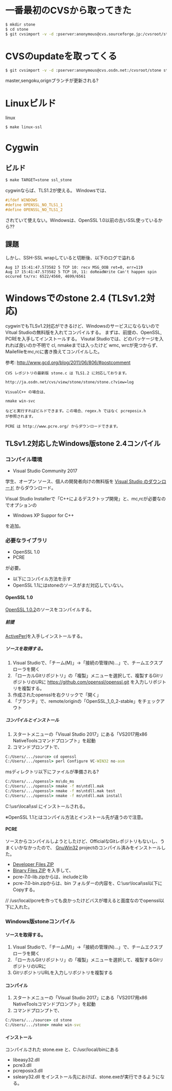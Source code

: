 # 一番最初のCVSから取ってきた
```sh
$ mkdir stone
$ cd stone
$ git cvsimport -v -d :pserver:anonymous@cvs.sourceforge.jp:/cvsroot/stone stone
```
# CVSのupdateを取ってくる
```sh
$ git cvsimport -v -d :pserver:anonymous@cvs.osdn.net:/cvsroot/stone stone
```
master,sengoku,orignブランチが更新される?


# Linuxビルド
linux
```sh
$ make linux-ssl
```

# Cygwin
## ビルド
```sh
$ make TARGET=stone ssl_stone
```

cygwinならば、TLS1.2が使える。 Windowsでは、
```c
#ifdef WINDOWS
#define OPENSSL_NO_TLS1_1
#define OPENSSL_NO_TLS1_2
```
されていて使えない。Windowsは、OpenSSL 1.0以前の古いSSL使っているから??

## 課題
しかし、SSH-SSL wrapしていると切断後、以下のログで溢れる
```
Aug 17 15:41:47.573582 5 TCP 10: recv MSG_OOB ret=0, err=119
Aug 17 15:41:47.573582 5 TCP 10, 11: doReadWrite Can't happen spin occured tx/rx: 6522/4560, 4699/6561
```


# Windowsでのstone 2.4 (TLSv1.2対応)
cygwinでもTLSv1.2対応ができるけど、Windowsのサービスにならないので
Vitual Studioの無料版を入れてコンパイルする。
まずは、前提の、OpenSSL, PCREを入手してインストールする。
Visutal Studioでは、どのパッケージを入れれば良いのか不明で cl, nmakeまでは入ったけど
wmc, wrcが見つからず、Mailefileをmc,rcに書き換えてコンパイルした。

参考: http://www.gcd.org/blog/2011/06/806/#postcomment
```
CVS レポジトリの最新版 stone.c は TLS1.2 に対応しております。

http://ja.osdn.net/cvs/view/stone/stone/stone.c?view=log

VisualC++ の場合は、

nmake win-svc

などと実行すればビルドできます。この場合、regex.h ではなく pcreposix.h
が参照されます。

PCRE は http://www.pcre.org/ からダウンロードできます。
```

## TLSv1.2対応したWindows版stone 2.4コンパイル
### コンパイル環境
* Visual Studio Community 2017

学生、オープン ソース、個人の開発者向けの無料版を
[Visual Studio のダウンロード](https://www.visualstudio.com/ja/downloads/)
からダウンロード。

Visual Studio Installerで「C++によるデスクトップ開発」と、mc,rcが必要なのでオプションの
* Windows XP Suppor for C++

を追加。

### 必要なライブラリ
* OpenSSL 1.0
* PCRE

が必要。
* 以下にコンパイル方法を示す
* OpenSSL 1.1にはstoneのソースがまだ対応していない。

#### OpenSSL 1.0
[OpenSSL 1.0.2](https://github.com/openssl/openssl/tree/OpenSSL_1_0_2-stable)のソースをコンパイルする。

##### 前提
[ActivePerl](http://www.activestate.com/ActivePerl)を入手しインストールする。

##### ソースを取得する。
1. Visual Studioで、「チーム(M)」→「接続の管理(N)…」で、チームエクスプローラを開く
2. 「ローカルGitリポジトリ」の「複製」メニューを選択して、複製するGitリポジトリのURに
    https://github.com/openssl/openssl.git
を入力しリポジトリを複製する。
3. 作成されたopensslを右クリックで「開く」
4. 「ブランチ」で、remote/originの「OpenSSL_1_0_2-stable」をチェックアウト
 
##### コンパイルとインストール
1. スタートメニューの「Visual Studio 2017」にある「VS2017用x86 NativeToolsコマンドプロンプト」を起動
2. コマンドプロンプトで、

``` cmd
C:/Users/.../source> cd openssl
C:/Users/.../openssl> perl Configure VC-WIN32 no-asm
```
msディレクトリ以下にファイルが準備される?
```cmd
C:/Users/.../openssl> ms\do_ms
C:/Users/.../openssl> nmake -f ms\ntdll.mak
C:/Users/.../openssl> nmake -f ms\ntdll.mak test
C:/Users/.../openssl> nmake -f ms\ntdll.mak install
```
C:\usr\local\ssl にインストールされる。

※OpenSSL 1.1とはコンパイル方法とインストール先が違うので注意。

#### PCRE
ソースからコンパイルしようとしたけど、OfficialなGitレポジトリもないし、うまくいかなかったので、
[GnuWin32](http://gnuwin32.sourceforge.net/) projectのコンパイル済みをインストールした。
* [Developer Files ZIP](http://gnuwin32.sourceforge.net/downlinks/pcre-lib-zip.php)
* [Binary Files ZIP](http://gnuwin32.sourceforge.net/downlinks/pcre-bin-zip.php)
を入手して、
* pcre-7.0-lib.zipからは、includeとlib
* pcre-7.0-bin.zipからは、bin
フォルダーの内容を、C:\usr\local\ssl以下にCopyする。

// /usr/local/pcreを作っても良かったけどバスが増えると面度なのでopenssl以下に入れた。

### Windows版stoneコンパイル

#### ソースを取得する。
1. Visual Studioで、「チーム(M)」→「接続の管理(N)…」で、チームエクスプローラを開く
2. 「ローカルGitリポジトリ」の「複製」メニューを選択して、複製するGitリポジトリのURに
3. GitリポジトリURLを入力しリポジトリを複製する

#### コンパイル
1. スタートメニューの「Visual Studio 2017」にある「VS2017用x86 NativeToolsコマンドプロンプト」を起動
2. コマンドプロンプトで、

``` cmd
C:/Users/.../source> cd stone
C:/Users/.../stone> nmake win-svc
```

#### インストール
コンパイルされた stone.exe と、C:/usr/local/binにある
* libeasy32.dll
* pcre3.dll
* pcreposix3.dll
* ssleary32.dll
をインストール先におけば、stone.exeが実行できるようになる。
